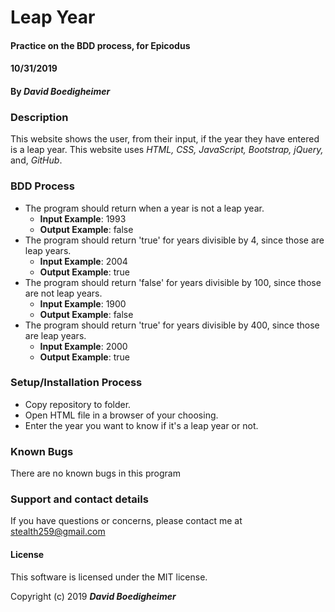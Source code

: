 # Leap Year

#### Practice on the BDD process, for Epicodus
#### 10/31/2019
#### By _David Boedigheimer_

### Description

This website shows the user, from their input, if the year they have entered is a leap year. This website uses _HTML, CSS, JavaScript, Bootstrap, jQuery,_ and, _GitHub_.

### BDD Process

* The program should return when a year is not a leap year.
  * **Input Example**: 1993
  * **Output Example**: false
* The program should return 'true' for years divisible by 4, since those are leap years.
  * **Input Example**: 2004
  * **Output Example**: true
* The program should return 'false' for years divisible by 100, since those are not leap years.
  * **Input Example**: 1900
  * **Output Example**: false
* The program should return 'true' for years divisible by 400, since those are leap years.
  * **Input Example**: 2000
  * **Output Example**: true

### Setup/Installation Process

* Copy repository to folder.
* Open HTML file in a browser of your choosing.
* Enter the year you want to know if it's a leap year or not.

### Known Bugs
There are no known bugs in this program

### Support and contact details
If you have questions or concerns, please contact me at stealth259@gmail.com

#### License
This software is licensed under the MIT license.

Copyright (c) 2019 _**David Boedigheimer**_
